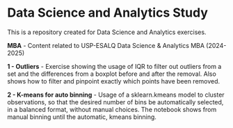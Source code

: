 # Data Science and Analytics Study
This is a repository created for Data Science and Analytics exercises.

<b>MBA</b> - Content related to  USP-ESALQ Data Science & Analytics MBA (2024-2025)

<b>1 - Outliers</b> - Exercise showing the usage of IQR to filter out outliers from a set and the differences from a boxplot before and after the removal. Also shows how to filter and pinpoint exactly which points have been removed.

<b>2 - K-means for auto binning</b> - Usage of a sklearn.kmeans model to cluster observations, so that the desired number of bins be automatically selected, in a balanced format, without manual choices. The notebook shows from manual binning until the automatic, kmeans binning.
